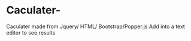 # Caculater-
Caculater made from Jquery/ HTML/ Bootstrap/Popper.js
Add into a text editor to see results
